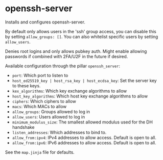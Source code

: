 openssh-server
==============

Installs and configures openssh-server.

By default only allows users in the 'ssh' group access, you can disable this by setting `allow_groups: []`. You can also whitelist specific users by setting `allow_users`.

Denies root logins and only allows pubkey auth. Might enable allowing passwords if combined with 2FA/U2F in the future if desired.

Available configuration through the pillar `openssh_server`:
- `port`: Which port to listen to
- `host_ed25519_key | host_rsa_key | host_ecdsa_key`: Set the server key to these keys.
- `kex_algorithms`: Which key exchange algorithms to allow
- `host_key_algorithms`: Which host key exchange algorithms to allow
- `ciphers`: Which ciphers to allow
- `macs`: Which MACs to allow
- `allow_groups`: Groups allowed to log in
- `allow_users`: Users allowed to log in
- `minimum_modulus_size`: The smallest allowed modulus used for the DH handshake
- `listen_addresses`: Which addresses to bind to.
- `allow_from:ipv4`: IPv4 addresses to allow access. Default is open to all.
- `allow_from:ipv6`: IPv6 addresses to allow access. Default is open to all.

See the `map.jinja` file for defaults.
